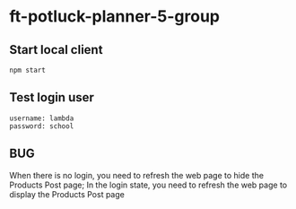 # ft-potluck-planner-5-group


## Start local client

```
npm start
```

## Test login user

```
username: lambda
password: school
```

## BUG

When there is no login, you need to refresh the web page to hide the Products Post page;
In the login state, you need to refresh the web page to display the Products Post page







